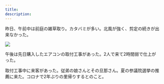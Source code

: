 ```yaml
---
title: 
description: 
---
```


昨日、午前中は前庭の雑草取り。カタバミが多い。北風が強く、剪定の続きが出来なかった。

![](/img/2022-05-08.jpg)

午後は先日購入したエアコンの取付工事があった。2人で来て2時間弱で仕上がった。

取付工事中に来客があった。従弟の娘さんとその旦那さん。夏の参議院選挙の推薦に来た。コロナで2年ぶりの里帰りするとのこと。
